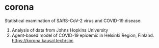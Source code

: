 # corona
Statistical examination of SARS-CoV-2 virus and COVID-19 disease.

1. Analysis of data from Johns Hopkins University
2. Agent-based model of COVID-19 epidemic in Helsinki Region, Finland. https://korona.kausal.tech/sim
